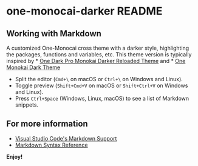 # one-monocai-darker README

## Working with Markdown

A customized One-Monocai cross theme with a darker style, highlighting the packages, functions and variables, etc.
This theme version is typically inspired by * [One Dark Pro Monokai Darker Reloaded Theme](https://github.com/mxthevs/one-dark-pro-monokai-darker-reloaded) and * [One Monokai Dark Theme](https://github.com/tgreen7/vscode-one-monokai.git)


* Split the editor (`Cmd+\` on macOS or `Ctrl+\` on Windows and Linux).
* Toggle preview (`Shift+Cmd+V` on macOS or `Shift+Ctrl+V` on Windows and Linux).
* Press `Ctrl+Space` (Windows, Linux, macOS) to see a list of Markdown snippets.

## For more information

* [Visual Studio Code's Markdown Support](http://code.visualstudio.com/docs/languages/markdown)
* [Markdown Syntax Reference](https://help.github.com/articles/markdown-basics/)

**Enjoy!**
